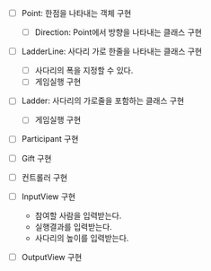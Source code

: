 - [ ] Point: 한점을 나타내는 객체 구현
  - [ ] Direction: Point에서 방향을 나타내는 클래스 구현
  
- [ ] LadderLine: 사다리 가로 한줄을 나타내는 클래스 구현
  - [ ] 사다리의 폭을 지정할 수 있다.
  - [ ] 게임실행 구현

- [ ] Ladder: 사다리의 가로줄을 포함하는 클래스 구현
  - [ ] 게임실행 구현

- [ ] Participant 구현

- [ ] Gift 구현

- [ ] 컨트롤러 구현

- [ ] InputView 구현
  - 참여할 사람을 입력받는다.
  - 실행결과를 입력받는다.
  - 사다리의 높이를 입력받는다.

- [ ] OutputView 구현
